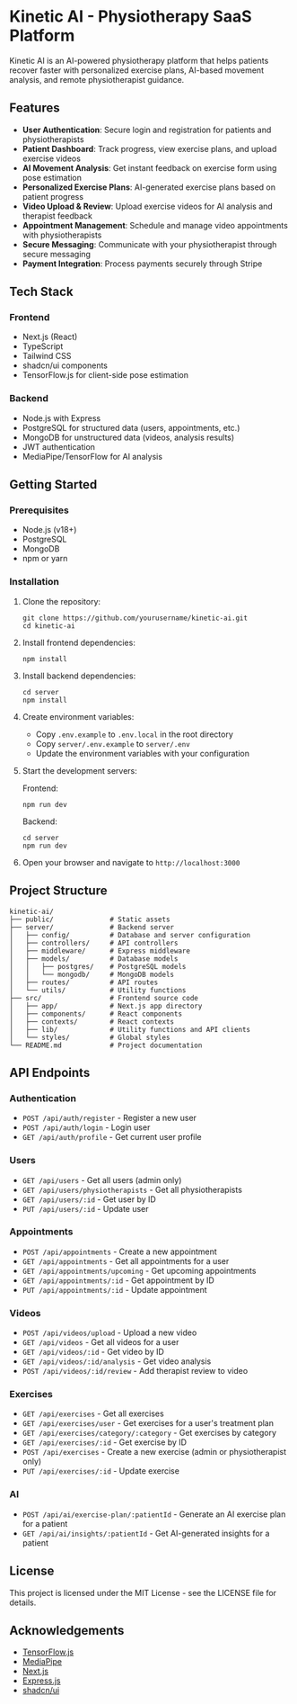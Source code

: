 # Kinetic AI - Physiotherapy SaaS Platform

Kinetic AI is an AI-powered physiotherapy platform that helps patients recover faster with personalized exercise plans, AI-based movement analysis, and remote physiotherapist guidance.

## Features

- **User Authentication**: Secure login and registration for patients and physiotherapists
- **Patient Dashboard**: Track progress, view exercise plans, and upload exercise videos
- **AI Movement Analysis**: Get instant feedback on exercise form using pose estimation
- **Personalized Exercise Plans**: AI-generated exercise plans based on patient progress
- **Video Upload & Review**: Upload exercise videos for AI analysis and therapist feedback
- **Appointment Management**: Schedule and manage video appointments with physiotherapists
- **Secure Messaging**: Communicate with your physiotherapist through secure messaging
- **Payment Integration**: Process payments securely through Stripe

## Tech Stack

### Frontend
- Next.js (React)
- TypeScript
- Tailwind CSS
- shadcn/ui components
- TensorFlow.js for client-side pose estimation

### Backend
- Node.js with Express
- PostgreSQL for structured data (users, appointments, etc.)
- MongoDB for unstructured data (videos, analysis results)
- JWT authentication
- MediaPipe/TensorFlow for AI analysis

## Getting Started

### Prerequisites
- Node.js (v18+)
- PostgreSQL
- MongoDB
- npm or yarn

### Installation

1. Clone the repository:
   ```
   git clone https://github.com/yourusername/kinetic-ai.git
   cd kinetic-ai
   ```

2. Install frontend dependencies:
   ```
   npm install
   ```

3. Install backend dependencies:
   ```
   cd server
   npm install
   ```

4. Create environment variables:
   - Copy `.env.example` to `.env.local` in the root directory
   - Copy `server/.env.example` to `server/.env`
   - Update the environment variables with your configuration

5. Start the development servers:

   Frontend:
   ```
   npm run dev
   ```

   Backend:
   ```
   cd server
   npm run dev
   ```

6. Open your browser and navigate to `http://localhost:3000`

## Project Structure

```
kinetic-ai/
├── public/              # Static assets
├── server/              # Backend server
│   ├── config/          # Database and server configuration
│   ├── controllers/     # API controllers
│   ├── middleware/      # Express middleware
│   ├── models/          # Database models
│   │   ├── postgres/    # PostgreSQL models
│   │   └── mongodb/     # MongoDB models
│   ├── routes/          # API routes
│   └── utils/           # Utility functions
├── src/                 # Frontend source code
│   ├── app/             # Next.js app directory
│   ├── components/      # React components
│   ├── contexts/        # React contexts
│   ├── lib/             # Utility functions and API clients
│   └── styles/          # Global styles
└── README.md            # Project documentation
```

## API Endpoints

### Authentication
- `POST /api/auth/register` - Register a new user
- `POST /api/auth/login` - Login user
- `GET /api/auth/profile` - Get current user profile

### Users
- `GET /api/users` - Get all users (admin only)
- `GET /api/users/physiotherapists` - Get all physiotherapists
- `GET /api/users/:id` - Get user by ID
- `PUT /api/users/:id` - Update user

### Appointments
- `POST /api/appointments` - Create a new appointment
- `GET /api/appointments` - Get all appointments for a user
- `GET /api/appointments/upcoming` - Get upcoming appointments
- `GET /api/appointments/:id` - Get appointment by ID
- `PUT /api/appointments/:id` - Update appointment

### Videos
- `POST /api/videos/upload` - Upload a new video
- `GET /api/videos` - Get all videos for a user
- `GET /api/videos/:id` - Get video by ID
- `GET /api/videos/:id/analysis` - Get video analysis
- `POST /api/videos/:id/review` - Add therapist review to video

### Exercises
- `GET /api/exercises` - Get all exercises
- `GET /api/exercises/user` - Get exercises for a user's treatment plan
- `GET /api/exercises/category/:category` - Get exercises by category
- `GET /api/exercises/:id` - Get exercise by ID
- `POST /api/exercises` - Create a new exercise (admin or physiotherapist only)
- `PUT /api/exercises/:id` - Update exercise

### AI
- `POST /api/ai/exercise-plan/:patientId` - Generate an AI exercise plan for a patient
- `GET /api/ai/insights/:patientId` - Get AI-generated insights for a patient

## License

This project is licensed under the MIT License - see the LICENSE file for details.

## Acknowledgements

- [TensorFlow.js](https://www.tensorflow.org/js)
- [MediaPipe](https://mediapipe.dev/)
- [Next.js](https://nextjs.org/)
- [Express.js](https://expressjs.com/)
- [shadcn/ui](https://ui.shadcn.com/)
